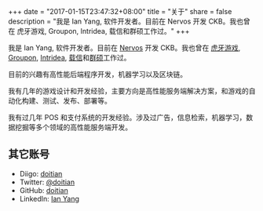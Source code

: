 +++
date = "2017-01-15T23:47:32+08:00"
title = "关于"
share = false
description = "我是 Ian Yang, 软件开发者。目前在 Nervos 开发 CKB。我也曾在 虎牙游戏, Groupon, Intridea, 载信和群硕工作过。"
+++

我是 Ian Yang, 软件开发者。目前在 [Nervos] 开发 CKB。我也曾在 [虎牙游戏][hooyagames], [Groupon], [Intridea], [载信][izenesoft]和[群硕][augmentum]工作过。

[nervos]:		https://www.nervos.org
[hooyagames]:	http://www.hooyagames.com
[groupon]:		https://www.groupon.com/
[intridea]:		http://www.intridea.com
[izenesoft]:	https://www.linkedin.com/company/izenesoft-shanghai-co.-ltd/
[augmentum]:	https://www.augmentum.com

目前的兴趣有高性能后端程序开发，机器学习以及区块链。

我有几年的游戏设计和开发经验，主要方向是高性能服务端解决方案，和游戏的自动化构建、测试、发布、部署等。

我有过几年 POS 和支付系统的开发经验。涉及过广告，信息检索，机器学习，数据挖掘等多个领域的高性能服务端开发。

## 其它账号

- Diigo: [doitian][diigo]
- Twitter: [@doitian][twitter]
- GitHub: [doitian][github]
- LinkedIn: [Ian Yang][linkedin]

[diigo]: https://www.diigo.com/user/doitian
[twitter]:	https://twitter.com/doitian
[github]:	https://github.com/doitian
[linkedin]:	https://www.linkedin.com/in/ianyang
